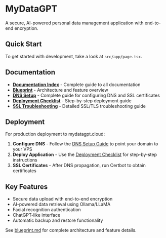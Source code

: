 # MyDataGPT

A secure, AI-powered personal data management application with end-to-end encryption.

## Quick Start

To get started with development, take a look at `src/app/page.tsx`.

## Documentation

- **[Documentation Index](docs/DOCUMENTATION_INDEX.md)** - Complete guide to all documentation
- **[Blueprint](docs/blueprint.md)** - Architecture and feature overview
- **[DNS Setup](docs/DNS_SETUP.md)** - Complete guide for configuring DNS and SSL certificates
- **[Deployment Checklist](docs/DEPLOYMENT_CHECKLIST.md)** - Step-by-step deployment guide
- **[SSL Troubleshooting](docs/TROUBLESHOOTING_SSL.md)** - Detailed SSL/TLS troubleshooting guide

## Deployment

For production deployment to mydatagpt.cloud:

1. **Configure DNS** - Follow the [DNS Setup Guide](docs/DNS_SETUP.md) to point your domain to your VPS
2. **Deploy Application** - Use the [Deployment Checklist](docs/DEPLOYMENT_CHECKLIST.md) for step-by-step instructions
3. **SSL Certificates** - After DNS propagation, run Certbot to obtain certificates

## Key Features

- Secure data upload with end-to-end encryption
- AI-powered data retrieval using Ollama/LLaMA
- Facial recognition authentication
- ChatGPT-like interface
- Automatic backup and restore functionality

See [blueprint.md](docs/blueprint.md) for complete architecture and feature details.
